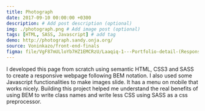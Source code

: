 ```yaml
---
title: Photograph
date: 2017-09-10 00:00:00 +0300
description: # Add post description (optional)
img: ./photograph.png # Add image post (optional)
tags: [HTML, SASS, Javascript] # add tag
demo: http://photograph.sandy.onja.org/
source: Voninkazo/front-end-finals
figma: file/VgF87mULloYb7HZ1EMCRzU/Laaqiq-1---Portfolio-detail-(Responsive)?node-id=0%3A1
---
```


I developed this page from scratch using semantic HTML, CSS3 and SASS to create a responsive webpage following BEM notation. I also used some Javascript functionalities to make images slide. It has a menu on mobile that works nicely. Building this project helped me understand the real benefits of using BEM to write class names and write less CSS using SASS as a css preprocessor.
